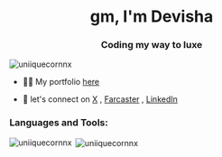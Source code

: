 <h1 align="center">gm, I'm Devisha</h1>
<h3 align="center">Coding my way to luxe</h3>



<p align="left"> <img src="https://komarev.com/ghpvc/?username=uniiquecornnx&label=Profile%20views&color=0e75b6&style=flat" alt="uniiquecornnx" /> </p>

- 👨‍💻 My portfolio [here](https://portfolio-phi-nine-lca36ejeg5.vercel.app/)

- 📝 let's connect on [X](https://twitter.com/_devisha) , [Farcaster](https://farcaster.xyz/devisha) , [LinkedIn](https://www.linkedin.com/in/devisha-gupta-10a304232/)





<h3 align="left">Languages and Tools:</h3>

<p><img align="left" src="https://github-readme-stats.vercel.app/api/top-langs?username=uniiquecornnx&show_icons=true&locale=en&layout=compact" alt="uniiquecornnx" /></p>

<p>&nbsp;<img align="center" src="https://github-readme-stats.vercel.app/api?username=uniiquecornnx&show_icons=true&locale=en" alt="uniiquecornnx" /></p>

